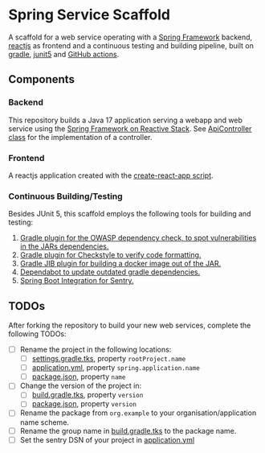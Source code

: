 # Spring Service Scaffold

A scaffold for a web service operating with a [Spring Framework](https://spring.io/) backend, [reactjs](https://reactjs.org/) 
as frontend and a continuous testing and building pipeline, built on [gradle](https://gradle.org/), [junit5](https://junit.org/junit5/) 
and [GitHub actions](https://github.com/features/actions).

## Components

### Backend

This repository builds a Java 17 application serving a webapp and web service using the [Spring Framework on Reactive Stack](https://docs.spring.io/spring-framework/docs/current/reference/html/web-reactive.html).
See [ApiController class](./src/main/java/org/example/ApiController.java) for the implementation of a controller.

### Frontend

A reactjs application created with the [create-react-app script](https://reactjs.org/docs/create-a-new-react-app.html).

### Continuous Building/Testing

Besides JUnit 5, this scaffold employs the following tools for building and testing:

1. [Gradle plugin for the OWASP dependency check, to spot vulnerabilities in the JARs dependencies.](https://plugins.gradle.org/plugin/org.owasp.dependencycheck)
2. [Gradle plugin for Checkstyle to verify code formatting.](https://docs.gradle.org/current/userguide/checkstyle_plugin.html)
3. [Gradle JIB plugin for building a docker image out of the JAR.](https://github.com/GoogleContainerTools/jib/tree/master/jib-gradle-plugin)
4. [Dependabot to update outdated gradle dependencies.](https://github.com/dependabot)
5. [Spring Boot Integration for Sentry.](https://docs.sentry.io/platforms/java/guides/spring-boot/)

## TODOs

After forking the repository to build your new web services, complete the following TODOs:
- [ ] Rename the project in the following locations:
  - [ ] [settings.gradle.tks](./settings.gradle.kts), property `rootProject.name`
  - [ ] [application.yml](./src/main/resources/application.yml), property `spring.application.name`
  - [ ] [package.json](./src/main/webapp/package.json), property `name`
- [ ] Change the version of the project in:
  - [ ] [build.gradle.tks](./build.gradle.kts), property `version`
  - [ ] [package.json](./src/main/webapp/package.json), property `version`
- [ ] Rename the package from `org.example` to your organisation/application name scheme.
- [ ] Rename the group name in [build.gradle.tks](./build.gradle.kts) to the package name.
- [ ] Set the sentry DSN of your project in [application.yml](./src/main/resources/application.yml)